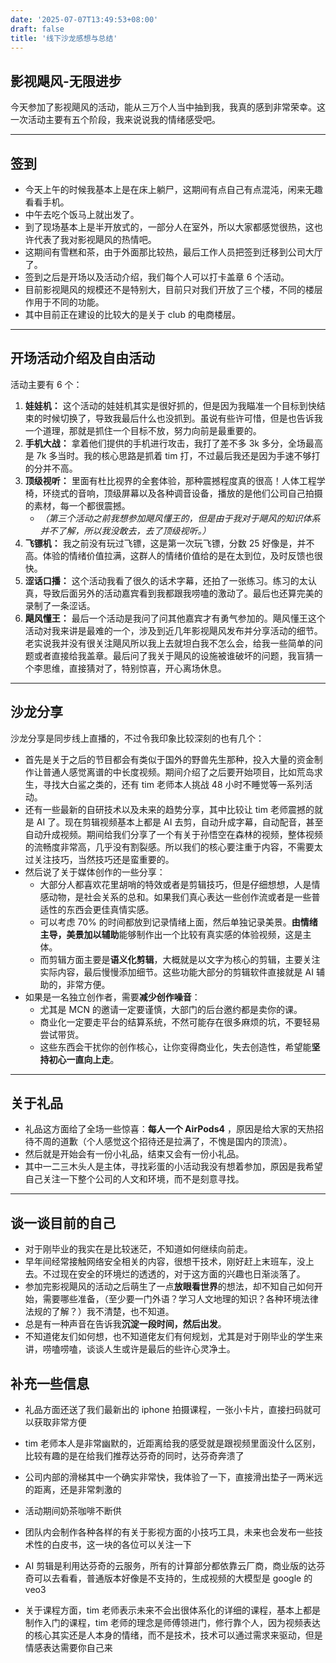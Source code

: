 ```yaml
---
date: '2025-07-07T13:49:53+08:00'
draft: false
title: '线下沙龙感想与总结'
---
```


## 影视飓风-无限进步

今天参加了影视飓风的活动，能从三万个人当中抽到我，我真的感到非常荣幸。这一次活动主要有五个阶段，我来说说我的情绪感受吧。

---

## 签到

*   今天上午的时候我基本上是在床上躺尸，这期间有点自己有点混沌，闲来无趣看看手机。
*   中午去吃个饭马上就出发了。
*   到了现场基本上是半开放式的，一部分人在室外，所以大家都感觉很热，这也许代表了我对影视飓风的热情吧。
*   这期间有雪糕和茶，由于外面那比较热，最后工作人员把签到迁移到公司大厅了。
*   签到之后是开场以及活动介绍，我们每个人可以打卡盖章 6 个活动。
*   目前影视飓风的规模还不是特别大，目前只对我们开放了三个楼，不同的楼层作用于不同的功能。
*   其中目前正在建设的比较大的是关于 club 的电商楼层。

---

## 开场活动介绍及自由活动

活动主要有 6 个：

1.  **娃娃机：** 这个活动的娃娃机其实是很好抓的，但是因为我瞄准一个目标到快结束的时候切换了，导致我最后什么也没抓到。虽说有些许可惜，但是也告诉我一个道理，那就是抓住一个目标不放，努力向前是最重要的。
2.  **手机大战：** 拿着他们提供的手机进行攻击，我打了差不多 3k 多分，全场最高是 7k 多当时。我的核心思路是抓着 tim 打，不过最后我还是因为手速不够打的分并不高。
3.  **顶级视听：** 里面有杜比视界的全套体验，那种震撼程度真的很高！人体工程学椅，环绕式的音响，顶级屏幕以及各种调音设备，播放的是他们公司自己拍摄的素材，每一个都很震撼。
    *   *（第三个活动之前我想参加飓风懂王的，但是由于我对于飓风的知识体系并不了解，所以我没敢去，去了顶级视听。）*
4.  **飞镖机：** 我之前没有玩过飞镖，这是第一次玩飞镖，分数 25 好像是，并不高。体验的情绪价值拉满，这群人的情绪价值给的是在太到位，及时反馈也很快。
5.  **涩话口播：** 这个活动我看了很久的话术字幕，还拍了一张练习。练习的太认真，导致后面另外的活动嘉宾看到我都跟我唠嗑的激动了。最后也还算完美的录制了一条涩话。
6.  **飓风懂王：** 最后一个活动是我问了问其他嘉宾才有勇气参加的。飓风懂王这个活动对我来讲是最难的一个，涉及到近几年影视飓风发布并分享活动的细节。老实说我并没有很关注飓风所以我上去就坦白我不怎么会，给我一些简单的问题或者直接给我盖章。最后问了我关于飓风的设施被谁破坏的问题，我盲猜一个李思维，直接猜对了，特别惊喜，开心离场休息。

---

## 沙龙分享

沙龙分享是同步线上直播的，不过令我印象比较深刻的也有几个：

*   首先是关于之后的节目都会有类似于国外的野兽先生那种，投入大量的资金制作让普通人感觉离谱的中长度视频。期间介绍了之后要开始项目，比如荒岛求生，寻找大白鲨之类的，还有 tim 老师本人挑战 48 小时不睡觉等一系列活动。
*   还有一些最新的自研技术以及未来的趋势分享，其中比较让 tim 老师震撼的就是 AI 了。现在剪辑视频基本上都是 AI 去剪，自动升成字幕，自动配音，甚至自动升成视频。期间给我们分享了一个有关于孙悟空在森林的视频，整体视频的流畅度非常高，几乎没有割裂感。所以我们的核心要注重于内容，不需要太过关注技巧，当然技巧还是蛮重要的。
*   然后说了关于媒体创作的一些分享：
    *   大部分人都喜欢花里胡哨的特效或者是剪辑技巧，但是仔细想想，人是情感动物，是社会关系的总和。如果我们真心表达一些创作流或者是一些普适性的东西会更佳真情实感。
    *   可以考虑 70% 的时间都放到记录情绪上面，然后单独记录美景。**由情绪主导，美景加以辅助**能够制作出一个比较有真实感的体验视频，这是主体。
    *   而剪辑方面主要是**语义化剪辑**，大概就是以文字为核心的剪辑，主要关注实际内容，最后慢慢添加细节。这些功能大部分的剪辑软件直接就是 AI 辅助的，非常方便。
*   如果是一名独立创作者，需要**减少创作噪音**：
    *   尤其是 MCN 的邀请一定要谨慎，大部门的后台邀约都是卖你的课。
    *   商业化一定要走平台的结算系统，不然可能存在很多麻烦的坑，不要轻易尝试带货。
    *   这些东西会干扰你的创作核心，让你变得商业化，失去创造性，希望能**坚持初心一直向上走**。

---

## 关于礼品

*   礼品这方面给了全场一些惊喜：**每人一个 AirPods4** ，原因是给大家的天热招待不周的道歉（个人感觉这个招待还是拉满了，不愧是国内的顶流）。
*   然后就是开始会有一份小礼品，结束又会有一份小礼品。
*   其中一二三木头人是主体，寻找彩蛋的小活动我没有想着参加，原因是我希望自己关注一下整个公司的人文和环境，而不是刻意寻找。

---

## 谈一谈目前的自己

*   对于刚毕业的我实在是比较迷茫，不知道如何继续向前走。
*   早年间经常接触网络安全相关的内容，很想干技术，刚好赶上末班车，没上去。不过现在安全的环境烂的透透的，对于这方面的兴趣也日渐淡落了。
*   参加完影视飓风的活动之后萌生了一点**放眼看世界**的想法，却不知自己如何开始，需要哪些准备，（至少要一门外语？学习人文地理的知识？各种环境法律法规的了解？）我不清楚，也不知道。
*   总是有一种声音在告诉我**沉淀一段时间，然后出发**。
*   不知道佬友们如何想，也不知道佬友们有何规划，尤其是对于刚毕业的学生来讲，唠嗑唠嗑，谈谈人生或许是最后的些许心灵净土。

## 补充一些信息

- 礼品方面还送了我们最新出的 iphone 拍摄课程，一张小卡片，直接扫码就可以获取非常方便

- tim 老师本人是非常幽默的，近距离给我的感受就是跟视频里面没什么区别，比较有趣的是在给我们推荐达芬奇的同时，达芬奇奔溃了

- 公司内部的滑梯其中一个确实非常快，我体验了一下，直接滑出垫子一两米远的距离，还是非常刺激的

- 活动期间奶茶咖啡不断供

- 团队内会制作各种各样的有关于影视方面的小技巧工具，未来也会发布一些技术性的白皮书，这一块的各位可以关注一下

- AI 剪辑是利用达芬奇的云服务，所有的计算部分都依靠云厂商，商业版的达芬奇可以去看看，普通版本好像是不支持的，生成视频的大模型是 google 的veo3 

- 关于课程方面，tim 老师表示未来不会出很体系化的详细的课程，基本上都是制作入门的课程，tim 老师的理念是师傅领进门，修行靠个人，因为视频表达的核心其实还是人本身的情绪，而不是技术，技术可以通过需求来驱动，但是情感表达需要你自己来
